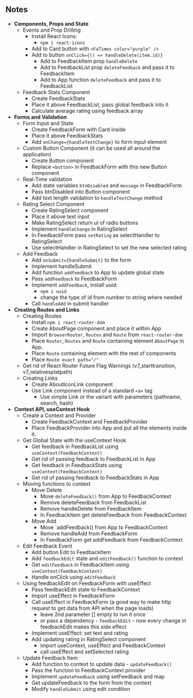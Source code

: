 ## Notes

- **Components, Props and State**
  - Events and Prop Drilling
    - Install React Icons:
      - `npm i react-icons`
    - Add to Card button with `<FaTimes color="purple" />`
    - Add to button `onClick={() => handleDelete(item.id)}`
      - Add to FeedbackItem prop `handleDelete`
      - Add to FeedbackList prop `deleteFeedback` and pass it to FeedbackItem
      - Add to App function `deleteFeedback` and pass it to FeedbackList
  - Feedback Stats Component
    - Create FeedbackStats
    - Place it above FeedbackList, pass global feedback into it
    - Calculate average rating using feedback array
- **Forms and Validation**
  - Form Input and State
    - Create FeedbackForm with Card inside
    - Place it above FeedbackStats
    - Add `onChange={handleTextChange}` to form input element
  - Custom Button Component (it can be used all around the application)
    - Create Button component
    - Replace `<button>` in FeedbackForm with this new Button component
  - Real-Time validation
    - Add state variables `btnDisabled` and `message` in FeedbackForm
    - Pass btnDisabled into Button component
    - Add text length validation to `handleTextChange` method
  - Rating Select Component
    - Create RatingSelect component
    - Place it above text input
    - Make RatingSelect return ul of radio buttons
    - Implement `handleChange` in RatingSelect
    - In FeedbackForm pass `setRating` as selectHandler to RatingSelect
    - Use selectHandler in RatingSelect to set the new selected rating
  - Add Feedback
    - Add `onSubmit={handleSubmit}` to the form
    - Implement handleSubmit
    - Add function `addFeedback` to App to update global state
    - Pass `addFeedback` to FeedbackForm
    - Implement `addFeedback`, install uuid:
      - `npm i uuid`
      - change the type of id from number to string where needed
    - Call `handleAdd` in submit handler
- **Creating Routes and Links**
  - Creating Routes
    - Install `npm i react-router-dom`
    - Create AboutPage component and place it within App
    - Import `BrowserRouter`, `Routes` and `Route` from `react-router-dom`
    - Place `Router`, `Routes` and `Route` containing element `AboutPage` in App.
    - Place `Route` containing element with the rest of components
    - Place `Route exact path="/"`
  - Get rid of React Router Future Flag Warnings (v7_starttransition, v7_relativesplatpath)
  - Creating Links
    - Create AboutIconLink component
    - Use Link component instead of a standard `<a>` tag
      - Use simple Link or the variant with parameters (pathname, search, hash)
- **Context API, useContext Hook**
  - Create a Context and Provider
    - Create FeedbackContext and FeedbackProvider
    - Place FeedbackProvider into App and put all the elements inside it.
  - Get Global State with the useContext Hook
    - Get feedback in FeedbackList using `useContext(FeedbackContext)`
    - Get rid of passing feedback to FeedbackList in App
    - Get feedback in FeedbackStats using `useContext(FeedbackContext)`
    - Get rid of passing feedback to FeedbackStats in App
  - Moving functions to context
    - Move Delete
      - Move `deleteFeedback()` from App to FeedbackContext
      - Remove deleteFeedback from FeedbackList
      - Remove handleDelete from FeedbackItem
      - In FeedbackItem get deleteFeedback from FeedbackContext
    - Move Add
      - Move `addFeedback() from App to FeedbackContext
      - Remove handleAdd from FeedbackForm
      - In FeedbackForm get addFeedback from FeedbackContext
  - Edit Feedback Event
    - Add button Edit to FeedbackItem
    - Add `feedbackEdit` state and `editFeedback()` function to context
    - Get `editFeedback` in FeedbackItem using `useContext(FeedbackContext)`
    - Handle onClick using `editFeedback`
  - Using feedbackEdit on FeedbackForm with useEffect
    - Pass feedbackEdit state to FeedbackContext
    - Import useEffect in FeedbackForm
    - Call useEffect in FeedbackForm (a good way to make http request to get data from API when the page loads)
      - leave 2nd parameter [] empty to run it once
      - or pass a dependency - `feedbackEdit` - now every change in feedbackEdit makes this side effect
    - Implement useEffect: set text and rating
    - Add updating rating in RatingSelect component
      - import useContext, useEffect and FeedbackContext
      - call useEffect and setSelected rating
  - Update Feedback Item
    - Add function to context to update data - `updateFeedback()`
    - Pass the function to FeedbackContext provider
    - Implement `updateFeedback` using setFeedback and map
    - Get updateFeedback to the form from the context
    - Modify `handleSubmit` using edit condition
